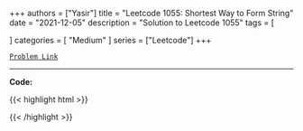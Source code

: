 
+++
authors = ["Yasir"]
title = "Leetcode 1055: Shortest Way to Form String"
date = "2021-12-05"
description = "Solution to Leetcode 1055"
tags = [
    
]
categories = [
    "Medium"
]
series = ["Leetcode"]
+++



[`Problem Link`](https://leetcode.com/problems/shortest-way-to-form-string/description/)

---

**Code:**

{{< highlight html >}}

{{< /highlight >}}

